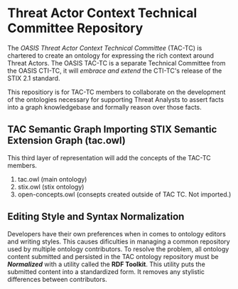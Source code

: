 # Threat Actor Context Technical Committee Repository

The *OASIS Threat Actor Context Technical Committee* (TAC-TC) is chartered to create an ontology for expressing the rich context around Threat Actors. The OASIS TAC-TC is a separate Technical Committee from the OASIS CTI-TC, it will *embrace and extend* the CTI-TC's release of the STIX 2.1 standard.

This repositiory is for TAC-TC members to collaborate on the development of the ontologies necessary for supporting Threat Analysts to assert facts into a graph knowledgebase and formally reason over those facts.

## TAC Semantic Graph Importing STIX Semantic Extension Graph (tac.owl)

This third layer of representation will add the concepts of the TAC-TC members.

1. tac.owl (main ontology)
2. stix.owl (stix ontology)
3. open-concepts.owl (consepts created outside of TAC TC. Not imported.)

## Editing Style and Syntax Normalization

Developers have their own preferences when in comes to ontology editors and writing styles. 
This causes dificulties in managing a common repository used by multiple ontology contributors. 
To resolve the problem, all ontology content submitted and persisted in the TAC ontology repository must be ***Normalized*** with a utility called the **RDF Toolkit**. This utility puts the submitted content into a standardized form. It removes any stylistic differences between contributors.
